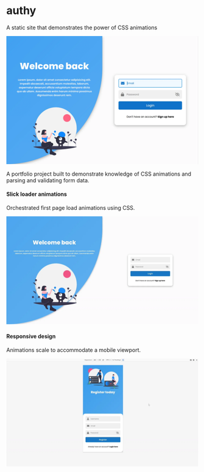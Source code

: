 # authy
A static site that demonstrates the power of CSS animations

![authy](https://raw.githubusercontent.com/kdan80/authy/master/public/images/authy.webp)

<p>
	A portfolio project built to demonstrate knowledge of CSS animations and parsing and validating form data. 
</p>


#### Slick loader animations

<p>
Orchestrated first page load animations using CSS.
</p>

![loader animations](https://github.com/kdan80/authy/blob/master/webp/authy-load-animation.webp)


#### Responsive design

<p>
Animations scale to accommodate a mobile viewport.
</p>

![responsive design](https://github.com/kdan80/authy/blob/master/webp/authy-responsive.webp)
